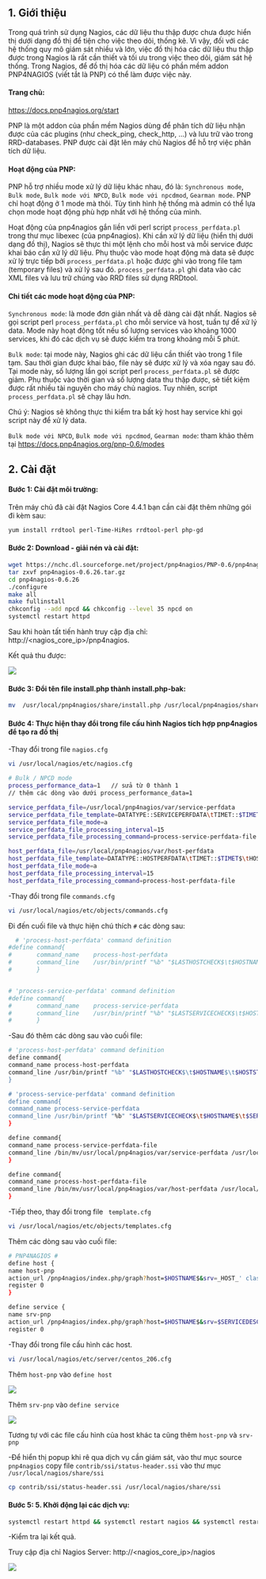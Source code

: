 
## 1. Giới thiệu

Trong quá trình sử dụng Nagios, các dữ liệu thu thập được chưa được hiển thị dưới dạng đồ thị để tiện cho việc theo dõi, thống kê. Vì vậy, đối với các hệ thống quy mô giám sát nhiều và lớn, việc đồ thị hóa các dữ liệu thu thập được trong Nagios là rất cần thiết và tối ưu trong việc theo dõi, giám sát hệ thống. Trong Nagios, để đồ thị hóa các dữ liệu có phần mềm addon PNP4NAGIOS (viết tắt là PNP) có thể làm được việc này.

#### Trang chủ: 

https://docs.pnp4nagios.org/start 

PNP là một addon của phần mềm Nagios dùng để phân tích dữ liệu nhận được của các plugins (như check_ping, check_http, …) và lưu trữ vào trong RRD-databases. PNP được cài đặt lên máy chủ Nagios để hỗ trợ việc phân tích dữ liệu.

#### Hoạt động của PNP:

PNP hỗ trợ nhiều mode xử lý dữ liệu khác nhau, đó là: `Synchronous mode`, `Bulk mode`, `Bulk mode với NPCD`, `Bulk mode với npcdmod`, `Gearman mode`. PNP chỉ hoạt động ở 1 mode mà thôi. Tùy tình hình hệ thống mà admin có thể lựa chọn mode hoạt động phù hợp nhất với hệ thống của mình.

Hoạt động của pnp4nagios gắn liền với perl script `process_perfdata.pl` trong thư mục libexec (của pnp4nagios). Khi cần xử lý dữ liệu (hiển thị dưới dạng đồ thị), Nagios sẽ thực thi một lệnh cho mỗi host và mỗi service được khai báo cần xử lý dữ liệu. Phụ thuộc vào mode hoạt động mà data sẽ được xử lý trực tiếp bởi `process_perfdata.pl` hoặc được ghi vào trong file tạm (temporary files) và  xử lý sau đó. `process_perfdata.pl` ghi data vào các XML files và lưu trữ chúng vào RRD files sử dụng RRDtool.

#### Chi tiết các mode hoạt động của PNP:

`Synchronous mode`: là mode đơn giản nhất và dễ dàng cài đặt nhất. Nagios sẽ gọi script perl `process_perfdata.pl` cho mỗi service và host, tuần tự để xử lý data. Mode này hoạt động tốt nếu số lượng services vào khoảng 1000 services, khi đó các dịch vụ sẽ được kiểm tra trong khoảng mỗi 5 phút.

`Bulk mode`: tại mode này, Nagios ghi các dữ liệu cần thiết vào trong 1 file tạm. Sau thời gian được khai báo, file này sẽ được xử lý và xóa ngay sau đó. Tại mode này, số lượng lần gọi script perl `process_perfdata.pl` sẽ được giảm. Phụ thuộc vào thời gian và số lượng data thu thập được, sẽ tiết kiệm được rất nhiều tài nguyên cho máy chủ nagios. Tuy nhiên, script `process_perfdata.pl` sẽ chạy lâu hơn.

Chú ý: Nagios sẽ không thực thi kiểm tra bất kỳ host hay service khi gọi script này để xử lý data.

`Bulk mode với NPCD`, `Bulk mode với npcdmod`, `Gearman mode`: tham khảo thêm tại https://docs.pnp4nagios.org/pnp-0.6/modes 

## 2. Cài đặt

#### Bước 1: Cài đặt môi trường:

Trên máy chủ đã cài đặt Nagios Core 4.4.1 bạn cần cài đặt thêm những gói đi kèm sau:

```sh
yum install rrdtool perl-Time-HiRes rrdtool-perl php-gd
```

#### Bước 2: Download - giải nén và cài đặt:

```sh
wget https://nchc.dl.sourceforge.net/project/pnp4nagios/PNP-0.6/pnp4nagios-0.6.26.tar.gz
tar zxvf pnp4nagios-0.6.26.tar.gz
cd pnp4nagios-0.6.26
./configure
make all
make fullinstall
chkconfig --add npcd && chkconfig --level 35 npcd on
systemctl restart httpd
```

Sau khi hoàn tất tiến hành truy cập địa chỉ: http://<nagios_core_ip>/pnp4nagios.

Kết quả thu được:

<img src="https://i.imgur.com/XXwJ72N.jpg">

#### Bước 3: Đổi tên file install.php thành install.php-bak:

```sh
mv  /usr/local/pnp4nagios/share/install.php /usr/local/pnp4nagios/share/install.php-bak
```

#### Bước 4: Thực hiện thay đổi trong file cấu hình Nagios tích hợp pnp4nagios để tạo ra đồ thị

-Thay đổi trong file `nagios.cfg`

```sh
vi /usr/local/nagios/etc/nagios.cfg

# Bulk / NPCD mode
process_performance_data=1   // sửa từ 0 thành 1
// thêm các dòng vào dưới process_performance_data=1

service_perfdata_file=/usr/local/pnp4nagios/var/service-perfdata
service_perfdata_file_template=DATATYPE::SERVICEPERFDATA\tTIMET::$TIMET$\tHOSTNAME::$HOSTNAME$\tSERVICEDESC::$SERVICEDESC$\tSERVICEPERFDATA::$SERVICEPERFDATA$\tSERVICECH$
service_perfdata_file_mode=a
service_perfdata_file_processing_interval=15
service_perfdata_file_processing_command=process-service-perfdata-file

host_perfdata_file=/usr/local/pnp4nagios/var/host-perfdata
host_perfdata_file_template=DATATYPE::HOSTPERFDATA\tTIMET::$TIMET$\tHOSTNAME::$HOSTNAME$\tHOSTPERFDATA::$HOSTPERFDATA$\tHOSTCHECKCOMMAND::$HOSTCHECKCOMMAND$\tHOSTSTATE::$
host_perfdata_file_mode=a
host_perfdata_file_processing_interval=15
host_perfdata_file_processing_command=process-host-perfdata-file
```

-Thay đổi trong file `commands.cfg`

```sh
vi /usr/local/nagios/etc/objects/commands.cfg
```

Đi đến cuối file và thực hiện chú thích `#` các dòng sau:

```sh
  # 'process-host-perfdata' command definition
#define command{
#       command_name    process-host-perfdata
#       command_line    /usr/bin/printf "%b" "$LASTHOSTCHECK$\t$HOSTNAME$\t$HOSTSTATE$\t$HOSTATTEMPT$\t$HOSTSTATETYPE$\t$HOSTEXECUTIONTIME$\t$HOSTOUTPUT$\t$HOSTPERFDATA$\n" >> /usr/local/nagios/var/host-perfdata.out
#       }


# 'process-service-perfdata' command definition
#define command{
#       command_name    process-service-perfdata
#       command_line    /usr/bin/printf "%b" "$LASTSERVICECHECK$\t$HOSTNAME$\t$SERVICEDESC$\t$SERVICESTATE$\t$SERVICEATTEMPT$\t$SERVICESTATETYPE$\t$SERVICEEXECUTIONTIME$\t$SERVICELATENCY$\t$SERVICEOUTPUT$\t$SERVICEPERFDATA$\n" >> /usr/local/nagios/var/service-perfdata.out
#       }
```

-Sau đó thêm các dòng sau vào cuối file:

```sh
# 'process-host-perfdata' command definition
define command{
command_name process-host-perfdata
command_line /usr/bin/printf "%b" "$LASTHOSTCHECK$\t$HOSTNAME$\t$HOSTSTATE$\t$HOSTATTEMPT$\t$HOSTSTATETYPE$\t$HOSTEXECUTIONTIME$\t$HOSTOUTPUT$\t$HOSTPERFDATA$$
}

# 'process-service-perfdata' command definition
define command{
command_name process-service-perfdata
command_line /usr/bin/printf "%b" "$LASTSERVICECHECK$\t$HOSTNAME$\t$SERVICEDESC$\t$SERVICESTATE$\t$SERVICEATTEMPT$\t$SERVICESTATETYPE$\t$SERVICEEXECUTIONTIME$$
}

define command{
command_name process-service-perfdata-file
command_line /bin/mv/usr/local/pnp4nagios/var/service-perfdata /usr/local/pnp4nagios/var/spool/service-perfdata.$TIMET$
}

define command{
command_name process-host-perfdata-file
command_line /bin/mv/usr/local/pnp4nagios/var/host-perfdata /usr/local/pnp4nagios/var/spool/host-perfdata.$TIMET$
}
```

-Tiếp theo, thay đổi trong file ` template.cfg`

```sh
vi /usr/local/nagios/etc/objects/templates.cfg
```

Thêm các dòng sau vào cuối file:

```sh
# PNP4NAGIOS #
define host {
name host-pnp
action_url /pnp4nagios/index.php/graph?host=$HOSTNAME$&srv=_HOST_' class='tips' rel='/pnp4nagios/index.php/popup?host=$HOSTNAME$&srv=_HOST_
register 0
}

define service {
name srv-pnp
action_url /pnp4nagios/index.php/graph?host=$HOSTNAME$&srv=$SERVICEDESC$' class='tips' rel='/pnp4nagios/index.php/popup?host=$HOSTNAME$&srv=$SERVICEDESC$
register 0
```

-Thay đổi trong file cấu hình các host.

```sh
vi /usr/local/nagios/etc/server/centos_206.cfg
```

Thêm `host-pnp` vào `define host`

<img src="https://i.imgur.com/AFUOMqJ.jpg">

Thêm `srv-pnp` vào `define service`

<img src="https://i.imgur.com/XvySVca.jpg">

Tương tự với các file cấu hình của host khác ta cũng thêm `host-pnp` và `srv-pnp`

-Để hiển thị popup khi rê qua dịch vụ cần giám sát, vào thư mục source `pnp4nagios` copy file `contrib/ssi/status-header.ssi` vào thư mục `/usr/local/nagios/share/ssi`

```sh
cp contrib/ssi/status-header.ssi /usr/local/nagios/share/ssi
```

#### Bước 5: 5. Khởi động lại các dịch vụ:

```sh
systemctl restart httpd && systemctl restart nagios && systemctl restart npcd
```

-Kiểm tra lại kết quả.

Truy cập địa chỉ Nagios Server: http://<nagios_core_ip>/nagios

<img src="https://i.imgur.com/gEMKMhO.jpg">